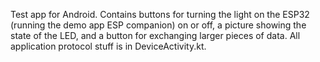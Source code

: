 Test app for Android. Contains buttons for turning the light on the ESP32 (running the demo app ESP companion) on or off, a picture showing the state of the LED, and a button for exchanging larger pieces of data. All application protocol stuff is in DeviceActivity.kt.

